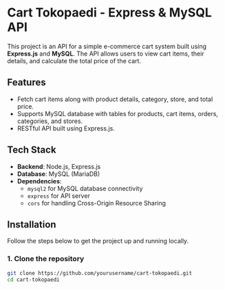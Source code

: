 # Cart Tokopaedi - Express & MySQL API

This project is an API for a simple e-commerce cart system built using **Express.js** and **MySQL**. The API allows users to view cart items, their details, and calculate the total price of the cart.

## Features

- Fetch cart items along with product details, category, store, and total price.
- Supports MySQL database with tables for products, cart items, orders, categories, and stores.
- RESTful API built using Express.js.
  
## Tech Stack

- **Backend**: Node.js, Express.js
- **Database**: MySQL (MariaDB)
- **Dependencies**:
  - `mysql2` for MySQL database connectivity
  - `express` for API server
  - `cors` for handling Cross-Origin Resource Sharing

## Installation

Follow the steps below to get the project up and running locally.

### 1. Clone the repository

```bash
git clone https://github.com/yourusername/cart-tokopaedi.git
cd cart-tokopaedi
